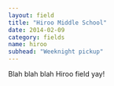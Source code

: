 ```yaml
---
layout: field
title: "Hiroo Middle School"
date: 2014-02-09
category: fields
name: hiroo
subhead: "Weeknight pickup"
---
```


Blah blah blah Hiroo field yay!

